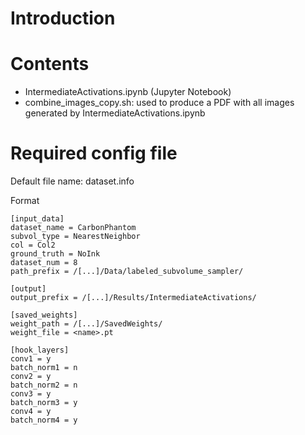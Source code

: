 # Introduction

# Contents
- IntermediateActivations.ipynb (Jupyter Notebook)
- combine_images_copy.sh: used to produce a PDF with all images generated by 
IntermediateActivations.ipynb

# Required config file 
Default file name: dataset.info

Format
```
[input_data]
dataset_name = CarbonPhantom
subvol_type = NearestNeighbor
col = Col2
ground_truth = NoInk
dataset_num = 8
path_prefix = /[...]/Data/labeled_subvolume_sampler/

[output]
output_prefix = /[...]/Results/IntermediateActivations/

[saved_weights]
weight_path = /[...]/SavedWeights/
weight_file = <name>.pt

[hook_layers]
conv1 = y
batch_norm1 = n
conv2 = y
batch_norm2 = n
conv3 = y
batch_norm3 = y
conv4 = y
batch_norm4 = y

```


